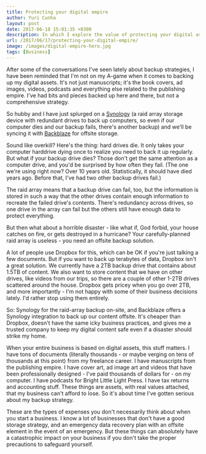 ```yaml
---
title: Protecting your digital empire
author: Yuri Cunha
layout: post
date: 2017-06-18 15:01:35 +0300
description: In which I explore the value of protecting your digital assets.
url: /2017/06/17/protecting-your-digital-empire/
image: /images/digital-empire-hero.jpg
tags: [Business]
---
```


After some of the conversations I've seen lately about backup strategies, I have been reminded that I'm not on my A-game when it comes to backing up my digital assets. It's not just manuscripts; it's the book covers, ad images, videos, podcasts and everything else related to the publishing empire. I've had bits and pieces backed up here and there, but not a comprehensive strategy.

So hubby and I have just splurged on a [Synology][1] (a raid array storage device with redundant drives to back up computers, so even if our computer dies and our backup fails, there's another backup) and we'll be syncing it with [Backblaze][2] for offsite storage.

Sound like overkill? Here's the thing: hard drives die. It only takes your computer harddrive dying once to realize you need to back it up regularly. But what if your backup drive dies? Those don't get the same attention as a computer drive, and you'd be surprised by how often they fail. (The one we're using right now? Over 10 years old. Statistically, it should have died years ago. Before that, I've had two other backup drives fail.)

The raid array means that a backup drive can fail, too, but the information is stored in such a way that the other drives contain enough information to recreate the failed drive's contents. There's redundancy across drives, so one drive in the array can fail but the others still have enough data to protect everything.

But then what about a horrible disaster - like what if, God forbid, your house catches on fire, or gets destroyed in a hurricane? Your carefully-planned raid array is useless - you need an offsite backup solution.

A lot of people use Dropbox for this, which can be OK if you're just talking a few documents. But if you want to back up terabytes of data, Dropbox isn't a great solution. We currently have a 2TB backup drive that contains about 1.5TB of content. We also want to store content that we have on other drives, like videos from our trips, so there are a couple of other 1-2TB drives scattered around the house. Dropbox gets pricey when you go over 2TB, and more importantly - I'm not happy with some of their business decisions lately. I'd rather stop using them entirely.

So: Synology for the raid-array backup on-site, and Backblaze offers a Synology integration to back up our content offsite. It's cheaper than Dropbox, doesn't have the same icky business practices, and gives me a trusted company to keep my digital content safe even if a disaster should strike my home.

When your entire business is based on digital assets, this stuff matters. I have tons of documents (literally thousands - or maybe verging on tens of thousands at this point) from my freelance career. I have manuscripts from the publishing empire. I have cover art, ad image art and videos that have been professionally designed - I've paid thousands of dollars for - on my computer. I have podcasts for Bright Little Light Press. I have tax returns and accounting stuff. These things are assets, with real values attached, that my business can't afford to lose. So it's about time I've gotten serious about my backup strategy.

These are the types of expenses you don't necessarily think about when you start a business. I know a lot of businesses that don't have a good storage strategy, and an emergency data recovery plan with an offsite element in the event of an emergency. But these things can absolutely have a catastrophic impact on your business if you don't take the proper precautions to safeguard yourself.

[1]: https://www.synology.com/
[2]: https://www.backblaze.com/

